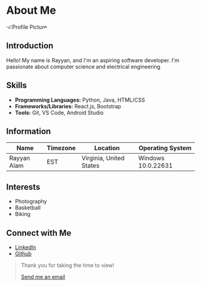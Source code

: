 # About Me

<img src="https://imgs.search.brave.com/0lBkU7pLVmgPO23TxE3333gI-ce2tSflmg1ODjHFsEk/rs:fit:860:0:0/g:ce/aHR0cHM6Ly93d3cu/Y2xpcGFydG1heC5j/b20vcG5nL21pZGRs/ZS8zMzItMzMyMTIz/OV9nZW5kZXItbmV1/dHJhbC1zaWxob3Vl/dHRlLWhlYWQucG5n" alt="Profile Picture" style="border-radius: 50%;">

## Introduction

Hello! My name is Rayyan, and I'm an aspiring software developer. I'm passionate about computer science and electrical engineering

## Skills

- **Programming Languages:** Python, Java, HTML/CSS
- **Frameworks/Libraries:** React.js, Bootstrap
- **Tools:** Git, VS Code, Android Studio

## Information

| Name                | Timezone | Location | Operating System     |
|-----------------------|---------------------|----------|----------|
| Rayyan Alam   | EST | Virginia, United States   | Windows 10.0.22631|

## Interests

- Photography
- Basketball
- Biking

## Connect with Me

- [LinkedIn](https://www.linkedin.com/in/rayyan-alam-a2349324b/)
- [Github](https://github.com/rlam20)

> Thank you for taking the time to view!
> 
> [Send me an email](mailto:ute2br@virginia.edu)

